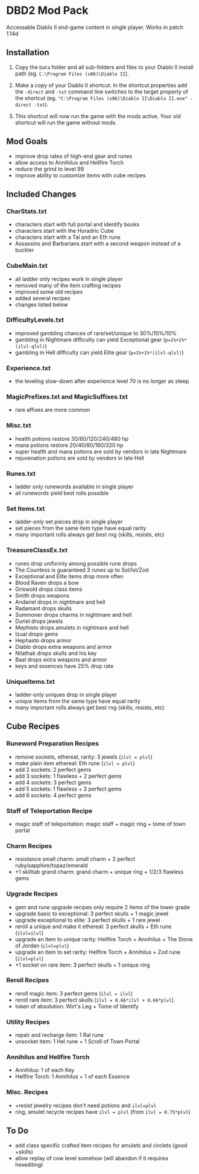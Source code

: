 
# DBD2 Mod Pack

Accessable Diablo II end-game content in single player. Works in patch 1.14d

## Installation

1) Copy the `Data` folder and all sub-folders and files to your Diablo II install path (eg. `C:\Program Files (x86)\Diablo II`).

2) Make a copy of your Diablo II shortcut. In the shortcut properties add the
  `-direct` and `-txt` command line switches to the target property of the
  shortcut (eg. `"C:\Program Files (x86)\Diablo II\Diablo II.exe" -direct -txt`).

3) This shortcut will now run the game with the mods active. Your old shortcut
  will run the game without mods.

## Mod Goals

* improve drop rates of high-end gear and runes
* allow access to Annihilus and Hellfire Torch
* reduce the grind to level 99
* improve ability to customize items with cube recipes

## Included Changes

### CharStats.txt

* characters start with full portal and identify books
* characters start with the Horadric Cube
* characters start with a Tal and an Eth rune
* Assassins and Barbarians start with a second weapon instead of a buckler

### CubeMain.txt

* all ladder only recipes work in single player
* removed many of the item crafting recipes
* improved some old recipes
* added several recipes
* changes listed below

### DifficultyLevels.txt

* improved gambling chances of rare/set/unique to 30%/10%/10%
* gambling in Nightmare difficulty can yield Exceptional gear (`p=1%+1%*(ilvl-qlvl)`)
* gambling in Hell difficulty can yield Elite gear (`p=1%+1%*(ilvl-qlvl)`)

### Experience.txt

* the leveling slow-down after experience level 70 is no longer as steep

### MagicPrefixes.txt and MagicSuffixes.txt

* rare affixes are more common

### Misc.txt

* health potions restore 30/60/120/240/480 hp
* mana potions restore 20/40/80/160/320 hp
* super health and mana potions are sold by vendors in late Nightmare
* rejuvenation potions are sold by vendors in late Hell

### Runes.txt

* ladder only runewords available in single player
* all runewords yield best rolls possible

### Set Items.txt

* ladder-only set pieces drop in single player
* set pieces from the same item type have equal rarity
* many important rolls always get best rng (skills, resists, etc)

### TreasureClassEx.txt

* runes drop uniformly among possible rune drops
* The Countess is guaranteed 3 runes up to Sol/Ist/Zod
* Exceptional and Elite items drop more often
* Blood Raven drops a bow
* Griswold drops class items
* Smith drops weapons
* Andariel drops in nightmare and hell
* Radamant drops skulls
* Summoner drops charms in nightmare and hell
* Duriel drops jewels
* Mephisto drops amulets in nightmare and hell
* Izual drops gems
* Hephasto drops armor
* Diablo drops extra weapons and armor
* Nilathak drops skulls and his key
* Baal drops extra weapons and armor
* keys and essences have 25% drop rate

### UniqueItems.txt

* ladder-only uniques drop in single player
* unique items from the same type have equal rarity
* many important rolls always get best rng (skills, resists, etc)

## Cube Recipes

### Runeword Preparation Recipes

* remove sockets, ethereal, rarity: 3 jewels (`ilvl = plvl`)
* make plain item ethereal: Eth rune (`ilvl = plvl`)
* add 2 sockets: 2 perfect gems
* add 3 sockets: 1 flawless + 2 perfect gems
* add 4 sockets: 3 perfect gems
* add 5 sockets: 1 flawless + 3 perfect gems
* add 6 sockets: 4 perfect gems

### Staff of Teleportation Recipe

* magic staff of teleportation: magic staff + magic ring + tome of town portal

### Charm Recipes

* resistance small charm: small charm + 2 perfect ruby/sapphire/topaz/emerald
* +1 skilltab grand charm: grand charm + unique ring + 1/2/3 flawless gems

### Upgrade Recipes

* gem and rune upgrade recipes only require 2 items of the lower grade
* upgrade basic to exceptional: 3 perfect skulls + 1 magic jewel
* upgrade exceptional to elite: 3 perfect skulls + 1 rare jewel
* reroll a unique and make it ethereal: 3 perfect skulls + Eth rune (`ilvl=ilvl`)
* upgrade an item to unique rarity: Hellfire Torch + Annihilus + The Stone of Jordan (`ilvl=plvl`)
* upgrade an item to set rarity: Hellfire Torch + Annihilus + Zod rune (`ilvl=plvl`)
* +1 socket on rare item: 3 perfect skulls + 1 unique ring

### Reroll Recipes

* reroll magic item: 3 perfect gems (`ilvl = ilvl`)
* reroll rare item: 3 perfect skulls (`ilvl = 0.66*ilvl + 0.66*plvl`)
* token of absolution: Wirt's Leg + Tome of Identify

### Utility Recipes

* repair and recharge item: 1 Ral rune
* unsocket item: 1 Hel rune + 1 Scroll of Town Portal

### Annihilus and Hellfire Torch

* Annihilus: 1 of each Key
* Hellfire Torch: 1 Annihilus + 1 of each Essence

### Misc. Recipes

* +resist jewelry recipes don't need potions and `ilvl=plvl`
* ring, amulet recycle recipes have `ilvl = plvl` (from `ilvl = 0.75*plvl`)


## To Do

* add class specific crafted item recipes for amulets and circlets (good +skills)
* allow replay of cow level somehow (will abandon if it requires hexediting)



